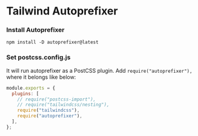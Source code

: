 # Tailwind Autoprefixer

### Install Autoprefixer

```
npm install -D autoprefixer@latest
```

### Set postcss.config.js

It will run autoprefixer as a PostCSS plugin. Add `require("autoprefixer"),` where it belongs like below:

```js
module.exports = {
  plugins: [
    // require("postcss-import"),
    // require("tailwindcss/nesting"),
    require("tailwindcss"),
    require("autoprefixer"),
  ],
};
```
